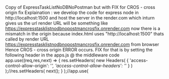 Copy of ExpressTaskListNoDBNoPostman but with FIX for CROS - cross origin fix
Explaination : we develop the code for express node in http://localhost:1500 and host the server in the render.com which inturn gives us the url 
render URL will be something like https://expresstasklistnodbnopostmancrosfix.onrender.com now  there is a mismatch in the origin because 
index.html uses "http://localhost:1500" thats called by render URL https://expresstasklistnodbnopostmancrosfix.onrender.com from browser
Hence CROS - cross origin ERROR occurs.
FIX for that is by setting the following header in the apps.js @ the middleware code
app.use((req,res,next) =>
{
    res.setHeaders( new Headers(
        {
            'access-control-allow-origin': '*',
            'access-control-allow-headers': '*'
        }
    )
    );//res.setHeaders(
    next();
}
);//app.use(
